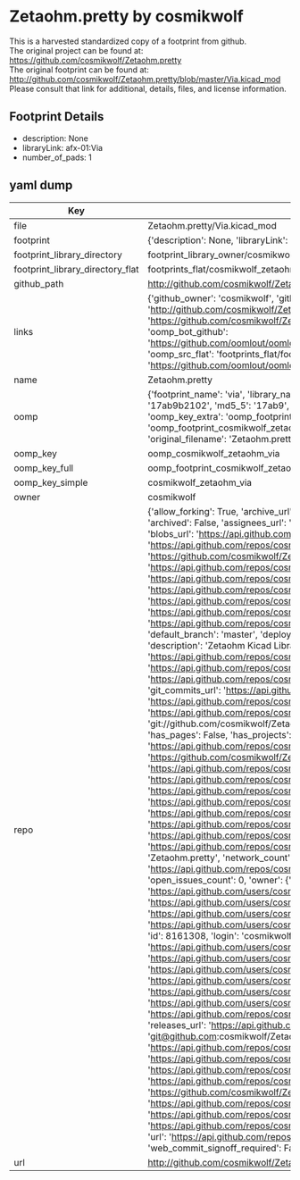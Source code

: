 # Zetaohm.pretty by cosmikwolf  
This is a harvested standardized copy of a footprint from github.  
The original project can be found at:  
https://github.com/cosmikwolf/Zetaohm.pretty  
The original footprint can be found at:
http://github.com/cosmikwolf/Zetaohm.pretty/blob/master/Via.kicad_mod
Please consult that link for additional, details, files, and license information.  
## Footprint Details
* description: None  
* libraryLink: afx-01:Via  
* number_of_pads: 1  
## yaml dump  
| Key | Value |  
| --- | --- |  
| file | Zetaohm.pretty/Via.kicad_mod |  
| footprint | {'description': None, 'libraryLink': 'afx-01:Via', 'number_of_pads': 1} |  
| footprint_library_directory | footprint_library_owner/cosmikwolf_Zetaohm.pretty |  
| footprint_library_directory_flat | footprints_flat/cosmikwolf_zetaohm_via/working |  
| github_path | http://github.com/cosmikwolf/Zetaohm.pretty/blob/master/Via.kicad_mod |  
| links | {'github_owner': 'cosmikwolf', 'github_repo_name': 'Zetaohm.pretty', 'github_src': 'http://github.com/cosmikwolf/Zetaohm.pretty/blob/master/Via.kicad_mod', 'github_src_repo': 'https://github.com/cosmikwolf/Zetaohm.pretty', 'oomp_bot': 'footprints/cosmikwolf_zetaohm_via/working', 'oomp_bot_github': 'https://github.com/oomlout/oomlout_oomp_footprint_bot/tree/main/footprints/cosmikwolf_zetaohm_via/working', 'oomp_src_flat': 'footprints_flat/footprints_flat/cosmikwolf_zetaohm_via/working', 'oomp_src_flat_github': 'https://github.com/oomlout/oomlout_oomp_footprint_src/tree/main/footprints_flat/cosmikwolf_zetaohm_via/working'} |  
| name | Zetaohm.pretty |  
| oomp | {'footprint_name': 'via', 'library_name': 'zetaohm', 'md5': '17ab9b21022b6664b5bcc5a8ba55006a', 'md5_10': '17ab9b2102', 'md5_5': '17ab9', 'md5_6': '17ab9b', 'oomp_key': 'oomp_cosmikwolf_zetaohm_via', 'oomp_key_extra': 'oomp_footprint_cosmikwolf_zetaohm_via', 'oomp_key_full': 'oomp_footprint_cosmikwolf_zetaohm_via_17ab9b', 'oomp_key_simple': 'cosmikwolf_zetaohm_via', 'original_filename': 'Zetaohm.pretty/Via.kicad_mod', 'owner_name': 'cosmikwolf'} |  
| oomp_key | oomp_cosmikwolf_zetaohm_via |  
| oomp_key_full | oomp_footprint_cosmikwolf_zetaohm_via |  
| oomp_key_simple | cosmikwolf_zetaohm_via |  
| owner | cosmikwolf |  
| repo | {'allow_forking': True, 'archive_url': 'https://api.github.com/repos/cosmikwolf/Zetaohm.pretty/{archive_format}{/ref}', 'archived': False, 'assignees_url': 'https://api.github.com/repos/cosmikwolf/Zetaohm.pretty/assignees{/user}', 'blobs_url': 'https://api.github.com/repos/cosmikwolf/Zetaohm.pretty/git/blobs{/sha}', 'branches_url': 'https://api.github.com/repos/cosmikwolf/Zetaohm.pretty/branches{/branch}', 'clone_url': 'https://github.com/cosmikwolf/Zetaohm.pretty.git', 'collaborators_url': 'https://api.github.com/repos/cosmikwolf/Zetaohm.pretty/collaborators{/collaborator}', 'comments_url': 'https://api.github.com/repos/cosmikwolf/Zetaohm.pretty/comments{/number}', 'commits_url': 'https://api.github.com/repos/cosmikwolf/Zetaohm.pretty/commits{/sha}', 'compare_url': 'https://api.github.com/repos/cosmikwolf/Zetaohm.pretty/compare/{base}...{head}', 'contents_url': 'https://api.github.com/repos/cosmikwolf/Zetaohm.pretty/contents/{+path}', 'contributors_url': 'https://api.github.com/repos/cosmikwolf/Zetaohm.pretty/contributors', 'created_at': '2015-07-08T23:58:51Z', 'default_branch': 'master', 'deployments_url': 'https://api.github.com/repos/cosmikwolf/Zetaohm.pretty/deployments', 'description': 'Zetaohm Kicad Library', 'disabled': False, 'downloads_url': 'https://api.github.com/repos/cosmikwolf/Zetaohm.pretty/downloads', 'events_url': 'https://api.github.com/repos/cosmikwolf/Zetaohm.pretty/events', 'fork': False, 'forks': 0, 'forks_count': 0, 'forks_url': 'https://api.github.com/repos/cosmikwolf/Zetaohm.pretty/forks', 'full_name': 'cosmikwolf/Zetaohm.pretty', 'git_commits_url': 'https://api.github.com/repos/cosmikwolf/Zetaohm.pretty/git/commits{/sha}', 'git_refs_url': 'https://api.github.com/repos/cosmikwolf/Zetaohm.pretty/git/refs{/sha}', 'git_tags_url': 'https://api.github.com/repos/cosmikwolf/Zetaohm.pretty/git/tags{/sha}', 'git_url': 'git://github.com/cosmikwolf/Zetaohm.pretty.git', 'has_discussions': False, 'has_downloads': True, 'has_issues': True, 'has_pages': False, 'has_projects': True, 'has_wiki': True, 'homepage': None, 'hooks_url': 'https://api.github.com/repos/cosmikwolf/Zetaohm.pretty/hooks', 'html_url': 'https://github.com/cosmikwolf/Zetaohm.pretty', 'id': 38786410, 'is_template': False, 'issue_comment_url': 'https://api.github.com/repos/cosmikwolf/Zetaohm.pretty/issues/comments{/number}', 'issue_events_url': 'https://api.github.com/repos/cosmikwolf/Zetaohm.pretty/issues/events{/number}', 'issues_url': 'https://api.github.com/repos/cosmikwolf/Zetaohm.pretty/issues{/number}', 'keys_url': 'https://api.github.com/repos/cosmikwolf/Zetaohm.pretty/keys{/key_id}', 'labels_url': 'https://api.github.com/repos/cosmikwolf/Zetaohm.pretty/labels{/name}', 'language': None, 'languages_url': 'https://api.github.com/repos/cosmikwolf/Zetaohm.pretty/languages', 'license': None, 'merges_url': 'https://api.github.com/repos/cosmikwolf/Zetaohm.pretty/merges', 'milestones_url': 'https://api.github.com/repos/cosmikwolf/Zetaohm.pretty/milestones{/number}', 'mirror_url': None, 'name': 'Zetaohm.pretty', 'network_count': 0, 'node_id': 'MDEwOlJlcG9zaXRvcnkzODc4NjQxMA==', 'notifications_url': 'https://api.github.com/repos/cosmikwolf/Zetaohm.pretty/notifications{?since,all,participating}', 'open_issues': 0, 'open_issues_count': 0, 'owner': {'avatar_url': 'https://avatars.githubusercontent.com/u/8161308?v=4', 'events_url': 'https://api.github.com/users/cosmikwolf/events{/privacy}', 'followers_url': 'https://api.github.com/users/cosmikwolf/followers', 'following_url': 'https://api.github.com/users/cosmikwolf/following{/other_user}', 'gists_url': 'https://api.github.com/users/cosmikwolf/gists{/gist_id}', 'gravatar_id': '', 'html_url': 'https://github.com/cosmikwolf', 'id': 8161308, 'login': 'cosmikwolf', 'node_id': 'MDQ6VXNlcjgxNjEzMDg=', 'organizations_url': 'https://api.github.com/users/cosmikwolf/orgs', 'received_events_url': 'https://api.github.com/users/cosmikwolf/received_events', 'repos_url': 'https://api.github.com/users/cosmikwolf/repos', 'site_admin': False, 'starred_url': 'https://api.github.com/users/cosmikwolf/starred{/owner}{/repo}', 'subscriptions_url': 'https://api.github.com/users/cosmikwolf/subscriptions', 'type': 'User', 'url': 'https://api.github.com/users/cosmikwolf'}, 'private': False, 'pulls_url': 'https://api.github.com/repos/cosmikwolf/Zetaohm.pretty/pulls{/number}', 'pushed_at': '2015-07-09T00:00:19Z', 'releases_url': 'https://api.github.com/repos/cosmikwolf/Zetaohm.pretty/releases{/id}', 'size': 96, 'ssh_url': 'git@github.com:cosmikwolf/Zetaohm.pretty.git', 'stargazers_count': 0, 'stargazers_url': 'https://api.github.com/repos/cosmikwolf/Zetaohm.pretty/stargazers', 'statuses_url': 'https://api.github.com/repos/cosmikwolf/Zetaohm.pretty/statuses/{sha}', 'subscribers_count': 2, 'subscribers_url': 'https://api.github.com/repos/cosmikwolf/Zetaohm.pretty/subscribers', 'subscription_url': 'https://api.github.com/repos/cosmikwolf/Zetaohm.pretty/subscription', 'svn_url': 'https://github.com/cosmikwolf/Zetaohm.pretty', 'tags_url': 'https://api.github.com/repos/cosmikwolf/Zetaohm.pretty/tags', 'teams_url': 'https://api.github.com/repos/cosmikwolf/Zetaohm.pretty/teams', 'temp_clone_token': None, 'topics': [], 'trees_url': 'https://api.github.com/repos/cosmikwolf/Zetaohm.pretty/git/trees{/sha}', 'updated_at': '2015-07-08T23:58:51Z', 'url': 'https://api.github.com/repos/cosmikwolf/Zetaohm.pretty', 'visibility': 'public', 'watchers': 0, 'watchers_count': 0, 'web_commit_signoff_required': False} |  
| url | http://github.com/cosmikwolf/Zetaohm.pretty |  

